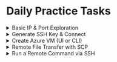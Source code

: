
# Daily Practice Tasks


<details>
<summary> Basic IP & Port Exploration  </summary>



To view your local IP address:
```bash
ifconfig
```
Quickly displays all listening TCP and UDP ports on the system without resolving names, providing a fast and clear view of active network sockets.
```bash
ss -tuln
```

`127.0.0.1:22` means the SSH service is listening on port 22,
but only accepts connections from the local machine (localhost).
127.0.0.1 is the loopback IP, and 22 is the default SSH port.

</details>


<details>
<summary> Generate SSH Key & Connect  </summary>
 

The `ssh-keygen` command is used to create an SSH key pair:

- 🔐 **Private key** – stays on your local machine
- 🔓 **Public key** – copied to the remote server

These keys allow secure, passwordless authentication over SSH.

```bash
ssh-keygen
```

Creating an RSA key
- `-t rsa` = Specifies the type of key to generate
- `-b 4096` =  Sets the strength of the key to 4096 bits
- `-f` =  Defines the file path and name to save the key
```bash
ssh-keygen -t rsa -b 4096 -f ~/.ssh/id_rsa
```

#### We can continue after completing the [Create Azure VM (UI or CLI)](#create-azure-vm-ui-or-cli) task.


Use `ssh-copy-id` (or manual `scp`) to copy your public key to a remote VM. 

```az
ssh yosef@<vm-ip>
```
To Connect to the VM we using the `ssh`

```az
ssh yosef@<vm-ip>
```

</details>


<details>
<summary> Create Azure VM (UI or CLI)  </summary>

 
Before creating a virtual machine, we need to create a new resource group that will contain the VM:

```bash
az login --tenant `TENANT_ID`

az group create --name vm-rg --location westeurope
```

Now we can create the virtual machine:



```bash
az vm create \
>   --resource-group vm-rg \
>   --name myLinuxVM \
>   --image Ubuntu2204 \
min-user>   --admin-username yosef \
>   --authentication-type ssh \
>   --ssh-key-values "$(cat ~/.ssh/id_rsa.pub)" \
->   --size Standard_B1s \
>   --location westeurope
```

Once the VM is created, we should verify that SSH (port 22) is open.
Use the following command to list all NSG (Network Security Group) rules:

```bash
az network nsg rule list \
esource->   --resource-group vm-rg \
>   --nsg-name myLinuxVMNSG \
>   --output table
```




</details>


<details>
<summary> Remote File Transfer with SCP   </summary>



To transfer files between your **local machine** and the **VM**, we use the `scp` (Secure Copy) command.  
It works over SSH and allows both uploading and downloading files securely.

---

Create a dummy file on your **local machine**:
```bash
echo "Hello from my machine!" > myfile.txt
```
Upload the file to your VM:
```bash
scp myfile.txt yosef@<vm-ip>:/home/yosef/
```


Create a local folder to download into:
```bash
mkdir downloads
```

Download the file back from the VM:
```bash
scp yosef@<vm-ip>:/home/yosef/myfile.txt ./downloads/
```
Verify On your local machine:
```bash
cat downloads/myfile.txt
```

Verify On the VM:
```bash
cat ~/myfile.txt
```


</details>

<details>
<summary> Run a Remote Command via SSH </summary>
 

To run a command remotely without logging in manually, use the `ssh -t` command:



```bash
ssh -t yosef@<vm-ip> "uptime"
ssh -t yosef@<vm-ip> "df -h"
ssh -t yosef@<vm-ip> "ls -l /home/yosef"
```
Redirecting the output to a local file

```bash
ssh -t yosef@<vm-ip> "df -h"> vm_disk_usage.txt
```






</details>